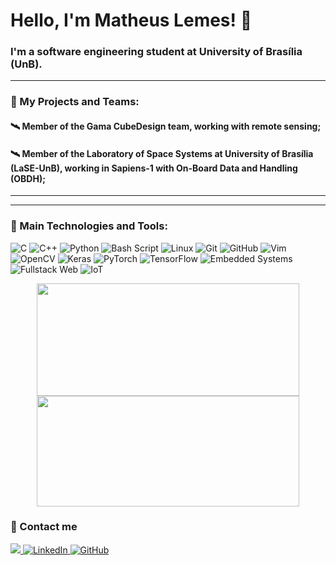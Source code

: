 # Hello, I'm Matheus Lemes! 👋
### I'm a software engineering student at University of Brasília (UnB).

---

### 🚀 My Projects and Teams:
#### 🛰️ Member of the Gama CubeDesign team, working with remote sensing;
#### 🛰️ Member of the Laboratory of Space Systems at University of Brasília (LaSE-UnB), working in Sapiens-1 with On-Board Data and Handling (OBDH);

---
<!--
### 💻 My Interests:
#### C language applied to embedded, and algorithms;
#### C++ language applied to embedded and computational vision;
#### Python applied to deep learning and computational vision.
-->
---


### 🔧 Main Technologies and Tools:

![C](https://img.shields.io/badge/c-%2300599C.svg?style=for-the-badge&logo=c&logoColor=white)
![C++](https://img.shields.io/badge/c++-%2300599C.svg?style=for-the-badge&logo=c%2B%2B&logoColor=white)
![Python](https://img.shields.io/badge/python-3670A0?style=for-the-badge&logo=python&logoColor=ffdd54)
![Bash Script](https://img.shields.io/badge/bash_script-%23121011.svg?style=for-the-badge&logo=gnu-bash&logoColor=white)
![Linux](https://img.shields.io/badge/Linux-FCC624?style=for-the-badge&logo=linux&logoColor=black)
![Git](https://img.shields.io/badge/git-%23F05033.svg?style=for-the-badge&logo=git&logoColor=white)
![GitHub](https://img.shields.io/badge/github-%23121011.svg?style=for-the-badge&logo=github&logoColor=white)
![Vim](https://img.shields.io/badge/VIM-%2311AB00.svg?style=for-the-badge&logo=vim&logoColor=white)
![OpenCV](https://img.shields.io/badge/OpenCV-%235C3EE8?style=for-the-badge&logo=opencv&logoColor=white)
![Keras](https://img.shields.io/badge/Keras-%23D00000?style=for-the-badge&logo=keras&logoColor=white)
![PyTorch](https://img.shields.io/badge/PyTorch-%23EE4C2C?style=for-the-badge&logo=pytorch&logoColor=white)
![TensorFlow](https://img.shields.io/badge/TensorFlow-%23FF6F00?style=for-the-badge&logo=tensorflow&logoColor=white)
![Embedded Systems](https://img.shields.io/badge/Embedded%20Systems-%23007ACC?style=for-the-badge&logo=raspberrypi&logoColor=white)
![Fullstack Web](https://img.shields.io/badge/Fullstack_Web-%23E34F26?style=for-the-badge&logo=html5&logoColor=white)
![IoT](https://img.shields.io/badge/IoT-FF9900?style=for-the-badge&logo=apacheiotdb&logoColor=white)

<!--
### 🔧 Others Technologies and Tools:

![Rust](https://img.shields.io/badge/rust-%23000000.svg?style=for-the-badge&logo=rust&logoColor=white)
![HTML5](https://img.shields.io/badge/html5-%23E34F26.svg?style=for-the-badge&logo=html5&logoColor=white)
![CSS3](https://img.shields.io/badge/css3-%231572B6.svg?style=for-the-badge&logo=css3&logoColor=white)
![Markdown](https://img.shields.io/badge/markdown-%23000000.svg?style=for-the-badge&logo=markdown&logoColor=white)
![Flask](https://img.shields.io/badge/flask-%23000000.svg?style=for-the-badge&logo=flask&logoColor=white)
![Django](https://img.shields.io/badge/django-%23092E20.svg?style=for-the-badge&logo=django&logoColor=white)
![React](https://img.shields.io/badge/react-%2320232a.svg?style=for-the-badge&logo=react&logoColor=%2361DAFB)
![Vue.js](https://img.shields.io/badge/vuejs-%2335495e.svg?style=for-the-badge&logo=vuedotjs&logoColor=%234FC08D)
![Bootstrap](https://img.shields.io/badge/bootstrap-%238511FA.svg?style=for-the-badge&logo=bootstrap&logoColor=white)
![TailwindCSS](https://img.shields.io/badge/tailwindcss-%2338B2AC.svg?style=for-the-badge&logo=tailwind-css&logoColor=white)
![Vite](https://img.shields.io/badge/vite-%23646CFF.svg?style=for-the-badge&logo=vite&logoColor=white)
![CMake](https://img.shields.io/badge/CMake-%23064F8C?style=for-the-badge&logo=cmake&logoColor=white)
![Pygame](https://img.shields.io/badge/PyGame-6DA42F?style=for-the-badge&logo=pygame&logoColor=white)
![Raylib](https://img.shields.io/badge/Raylib-000000?style=for-the-badge&logo=raylib&logoColor=white)
![Docker](https://img.shields.io/badge/docker-%230db7ed.svg?style=for-the-badge&logo=docker&logoColor=white)
![Cloud Computing](https://img.shields.io/badge/Cloud%20Computing-%234285F4?style=for-the-badge&logoColor=white)
![Object-Oriented Programming](https://img.shields.io/badge/Object--Oriented%20Programming-%2338B2AC?style=for-the-badge&logo=python&logoColor=white)
![Pytest](https://img.shields.io/badge/Pytest-%2300A494?style=for-the-badge&logo=pytest&logoColor=white)
![Ubuntu](https://img.shields.io/badge/Ubuntu-E95420?style=for-the-badge&logo=ubuntu&logoColor=white)
![Debian](https://img.shields.io/badge/Debian-%23A80030?style=for-the-badge&logo=debian&logoColor=white)
![Linux Mint](https://img.shields.io/badge/Linux%20Mint-%2387CF3E?style=for-the-badge&logo=linuxmint&logoColor=white)
![Raspberry Pi](https://img.shields.io/badge/Raspberry%20Pi-%23A22846?style=for-the-badge&logo=raspberrypi&logoColor=white)
![Raspberry Pi OS](https://img.shields.io/badge/Raspberry%20Pi%20OS-%23C51A4A?style=for-the-badge&logo=raspberrypi&logoColor=white)
![Visual Studio Code](https://img.shields.io/badge/Visual%20Studio%20Code-0078d7.svg?style=for-the-badge&logo=visual-studio-code&logoColor=white)
![Overleaf](https://img.shields.io/badge/Overleaf-%2347A141?style=for-the-badge&logo=overleaf&logoColor=white)
![LaTeX](https://img.shields.io/badge/latex-%23008080.svg?style=for-the-badge&logo=latex&logoColor=white)
![Arduino](https://img.shields.io/badge/Arduino-%2300979D?style=for-the-badge&logo=arduino&logoColor=white)
![ESP32](https://img.shields.io/badge/ESP32-%23E7352C?style=for-the-badge&logo=espressif&logoColor=white)
![Figma](https://img.shields.io/badge/figma-%23F24E1E.svg?style=for-the-badge&logo=figma&logoColor=white)
![Canva](https://img.shields.io/badge/Canva-%2300C4CC.svg?style=for-the-badge&logo=Canva&logoColor=white)
![UI Design](https://img.shields.io/badge/UI%20Design-%23FF007A?style=for-the-badge&logoColor=white)
![UX Design](https://img.shields.io/badge/UX%20Design-%2300C4CC.svg?style=for-the-badge&logoColor=white)
![XP (Extreme Programming)](https://img.shields.io/badge/XP%20(Extreme%20Programming)-green?style=for-the-badge&logoColor=white)
![Scrum](https://img.shields.io/badge/Scrum-black?style=for-the-badge&logo=scrumalliance&logoColor=white)

-->

<p align="center">
  <a href="https://github.com/matheuslemesam">
    <img height="180" width="420" src="https://github-readme-stats.vercel.app/api?username=matheuslemesam&show_icons=true&theme=transparent" />
  </a>
  <a href="https://github.com/matheuslemesam">
    <img height="177" width="420" src="https://github-readme-stats.vercel.app/api/top-langs/?username=matheuslemesam&hide_progress=true&theme=transparent" />
  </a>
</p>


### :speech_balloon: Contact me

<p>
  <a href="mailto:matheuslemesam@gmail.com">
    <img src="https://img.shields.io/badge/Gmail-%23D44638?style=for-the-badge&logo=gmail&logoColor=white" />
  </a>
  <a href="https://www.linkedin.com/in/matheus-lemes-amaral-877a71309/" target="_blank">
    <img src="https://img.shields.io/badge/LinkedIn-%230077B5?style=for-the-badge&logo=linkedin&logoColor=white" alt="LinkedIn">
  </a>
  <a href="https://github.com/matheuslemesam" target="_blank">
    <img src="https://img.shields.io/badge/GitHub-%23121011?style=for-the-badge&logo=github&logoColor=white" alt="GitHub">
  </a>
</p>
